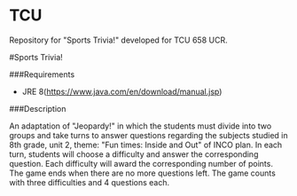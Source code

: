 # TCU

Repository for "Sports Trivia!" developed for TCU 658 UCR.

#Sports Trivia!

###Requirements

- JRE 8(https://www.java.com/en/download/manual.jsp)

###Description

An adaptation of "Jeopardy!" in which the students must divide into two groups and take turns to answer questions regarding the subjects studied in 8th grade, unit 2, theme: "Fun times: Inside and Out" of INCO plan. In each turn, students will choose a difficulty and answer the corresponding question. Each difficulty will award the corresponding number of points. The game ends when there are no more questions left. The game counts with three difficulties and 4 questions each.
